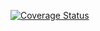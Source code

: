 [![Coverage Status](https://coveralls.io/repos/github/boennemann/badges/badge.svg?branch=master)](https://coveralls.io/github/boennemann/badges?branch=master)

